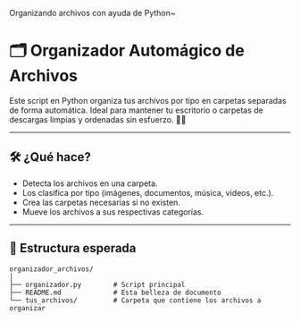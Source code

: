 
Organizando archivos con ayuda de Python~
# 🗂️ Organizador Automágico de Archivos

Este script en Python organiza tus archivos por tipo en carpetas separadas de forma automática. Ideal para mantener tu escritorio o carpetas de descargas limpias y ordenadas sin esfuerzo. 🧹✨

---

## 🛠️ ¿Qué hace?

- Detecta los archivos en una carpeta.
- Los clasifica por tipo (imágenes, documentos, música, videos, etc.).
- Crea las carpetas necesarias si no existen.
- Mueve los archivos a sus respectivas categorías.

---

## 📁 Estructura esperada

```text
organizador_archivos/
│
├── organizador.py        # Script principal
├── README.md             # Esta belleza de documento
└── tus_archivos/         # Carpeta que contiene los archivos a organizar
